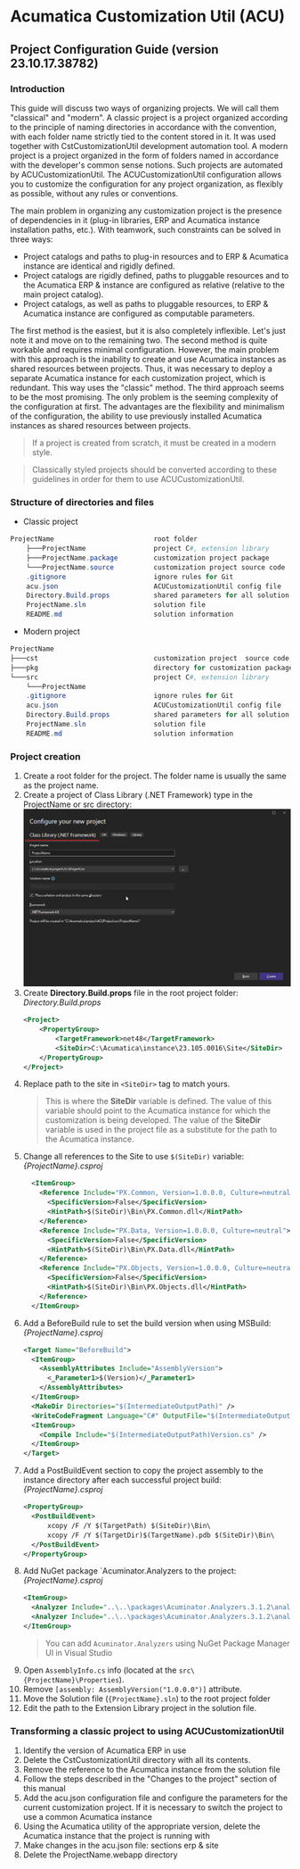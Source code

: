# Acumatica Customization Util (ACU)

## Project Configuration Guide (version 23.10.17.38782)

### Introduction

This guide will discuss two ways of organizing projects. We will call them "classical" and "modern".
A classic project is a project organized according to the principle of naming directories in accordance with the convention, with each folder name strictly tied to the content stored in it. It was used together with CstCustomizationUtil development automation tool.
A modern project is a project organized in the form of folders named in accordance with the developer's common sense notions. Such projects are automated by ACUCustomizationUtil. The ACUCustomizationUtil configuration allows you to customize the configuration for any project organization, as flexibly as possible, without any rules or conventions. 

The main problem in organizing any customization project is the presence of dependencies in it (plug-in libraries, ERP and Acumatica instance installation paths, etc.). With teamwork, such constraints can be solved in three ways:

- Project catalogs and paths to plug-in resources and to ERP & Acumatica instance are identical and rigidly defined.
- Project catalogs are rigidly defined, paths to pluggable resources and to the Acumatica ERP & instance are configured as relative (relative to the main project catalog).
- Project catalogs, as well as paths to pluggable resources, to ERP & Acumatica instance are configured as computable parameters.

The first method is the easiest, but it is also completely inflexible. Let's just note it and move on to the remaining two.
The second method is quite workable and requires minimal configuration. However, the main problem with this approach is the inability to create and use Acumatica instances as shared resources between projects. Thus, it was necessary to deploy a separate Acumatica instance for each customization project, which is redundant. This way uses the "classic" method.
The third approach seems to be the most promising. The only problem is the seeming complexity of the configuration at first. The advantages are the flexibility and minimalism of the configuration, the ability to use previously installed Acumatica instances as shared resources between projects.

> If a project is created from scratch, it must be created in a modern style.

> Classically styled projects should be converted according to these guidelines in order for them to use ACUCustomizationUtil.

### Structure of directories and files

* Classic project
```powershell
ProjectName                         root folder
    ├───ProjectName                 project C#, extension library
    ├───ProjectName.package         customization project package
    └───ProjectName.source          customization project source code
	.gitignore                      ignore rules for Git
	acu.json                        ACUCustomizationUtil config file
	Directory.Build.props           shared parameters for all solution projects
	ProjectName.sln                 solution file
	README.md                       solution information
```

* Modern project
```powershell
ProjectName
├───cst                             customization project  source code
├───pkg                             directory for customization packages
└───src                             project C#, extension library
    └───ProjectName
	.gitignore						ignore rules for Git
	acu.json						ACUCustomizationUtil config file
	Directory.Build.props			shared parameters for all solution projects
	ProjectName.sln					solution file
	README.md						solution information
```

### Project creation
1. Create a root folder for the project. The folder name is usually the same as the project name.  
2. Create a project of Class Library (.NET Framework) type in the ProjectName or src directory:  
    ![CreateNewProject](img/CreateNewProject.png)
3. Create **Directory.Build.props** file in the root project folder:  
    _Directory.Build.props_
    ```xml
    <Project>
        <PropertyGroup>
            <TargetFramework>net48</TargetFramework>
            <SiteDir>C:\Acumatica\instance\23.105.0016\Site</SiteDir> 
        </PropertyGroup>
    </Project>
    ```
4. Replace path to the site in `<SiteDir>` tag to match yours.
    > This is where the **SiteDir** variable is defined. The value of this variable should point to the Acumatica instance for which the customization is being developed. The value of the **SiteDir** variable is used in the project file as a substitute for the path to the Acumatica instance.
5. Change all references to the Site to use `$(SiteDir)` variable:
    _{ProjectName}.csproj_  
    ```xml
      <ItemGroup>
        <Reference Include="PX.Common, Version=1.0.0.0, Culture=neutral">
          <SpecificVersion>False</SpecificVersion>
          <HintPath>$(SiteDir)\Bin\PX.Common.dll</HintPath>
        </Reference>
        <Reference Include="PX.Data, Version=1.0.0.0, Culture=neutral">
          <SpecificVersion>False</SpecificVersion>
          <HintPath>$(SiteDir)\Bin\PX.Data.dll</HintPath>
        </Reference>
        <Reference Include="PX.Objects, Version=1.0.0.0, Culture=neutral">
          <SpecificVersion>False</SpecificVersion>
          <HintPath>$(SiteDir)\Bin\PX.Objects.dll</HintPath>
        </Reference>
      </ItemGroup>
    ```
6. Add a BeforeBuild rule to set the build version when using MSBuild:  
    _{ProjectName}.csproj_  
    ```xml
    <Target Name="BeforeBuild">
      <ItemGroup>
        <AssemblyAttributes Include="AssemblyVersion">
          <_Parameter1>$(Version)</_Parameter1>
        </AssemblyAttributes>
      </ItemGroup>
      <MakeDir Directories="$(IntermediateOutputPath)" />
      <WriteCodeFragment Language="C#" OutputFile="$(IntermediateOutputPath)Version.cs"  AssemblyAttributes="@(AssemblyAttributes)" />
      <ItemGroup>
        <Compile Include="$(IntermediateOutputPath)Version.cs" />
      </ItemGroup>
    </Target>
    ```
7. Add a PostBuildEvent section to copy the project assembly to the instance directory after each successful project build:  
    _{ProjectName}.csproj_  
    ```xml
    <PropertyGroup>
      <PostBuildEvent>
          xcopy /F /Y $(TargetPath) $(SiteDir)\Bin\
          xcopy /F /Y $(TargetDir)$(TargetName).pdb $(SiteDir)\Bin\
      </PostBuildEvent>
    </PropertyGroup>
    ```
8. Add NuGet package `Acuminator.Analyzers to the project:  
    _{ProjectName}.csproj_  
    ```xml
    <ItemGroup>
      <Analyzer Include="..\..\packages\Acuminator.Analyzers.3.1.2\analyzers\dotnet\cs\Acuminator.Analyzers.dll" />
      <Analyzer Include="..\..\packages\Acuminator.Analyzers.3.1.2\analyzers\dotnet\cs\Acuminator.Utilities.dll" />
    </ItemGroup>
    ```
    > You can add `Acuminator.Analyzers` using NuGet Package Manager UI in Visual Studio
9. Open `AssemblyInfo.cs` info (located at the `src\{ProjectName}\Properties`).
10. Remove `[assembly: AssemblyVersion("1.0.0.0")]` attribute.
11. Move the Solution file (`{ProjectName}.sln`) to the root project folder
12. Edit the path to the Extension Library project in the solution file.

### Transforming a classic project to using ACUCustomizationUtil
1. Identify the version of Acumatica ERP in use
2. Delete the CstCustomizationUtil directory with all its contents.
3. Remove the reference to the Acumatica instance from the solution file
4. Follow the steps described in the "Changes to the project" section of this manual
5. Add the acu.json configuration file and configure the parameters for the current customization project.
If it is necessary to switch the project to use a common Acumatica instance
6. Using the Acumatica utility of the appropriate version, delete the Acumatica instance that the project is running with
7. Make changes in the acu.json file: sections erp & site
8. Delete the ProjectName.webapp directory
